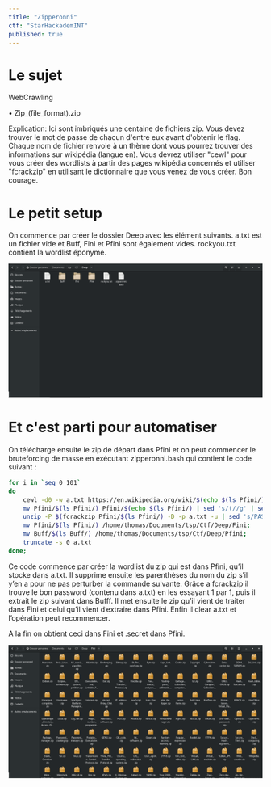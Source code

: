 ```yaml
---
title: "Zipperonni"
ctf: "StarHackademINT"
published: true
---
```


# Le sujet
WebCrawling

• Zip_(file_format).zip

Explication: Ici sont imbriqués une centaine de fichiers zip. Vous devez trouver le mot de passe de chacun d'entre eux avant d'obtenir le
flag. Chaque nom de fichier renvoie à un thème dont vous pourrez trouver des informations sur wikipédia (langue en). Vous devrez
utiliser "cewl" pour vous créer des wordlists à partir des pages wikipédia concernés et utiliser "fcrackzip" en utilisant le dictionnaire que
vous venez de vous créer. Bon courage.

# Le petit setup
On commence par créer le dossier Deep avec les élément suivants. a.txt est un fichier vide et Buff, Fini et Pfini sont également vides. rockyou.txt
contient la wordlist éponyme.

![Comme ça](/assets/images/Zipperonni1.png)

# Et c'est parti pour automatiser
On télécharge ensuite le zip de départ dans Pfini et on peut commencer le bruteforcing de masse en exécutant zipperonni.bash qui contient le code suivant :

```bash
for i in `seq 0 101`
do
	cewl -d0 -w a.txt https://en.wikipedia.org/wiki/$(echo $(ls Pfini/) | sed 's/.zip//g');
	mv Pfini/$(ls Pfini/) Pfini/$(echo $(ls Pfini/) | sed 's/(//g' | sed 's/)//g');
	unzip -P $(fcrackzip Pfini/$(ls Pfini/) -D -p a.txt -u | sed 's/PASSWORD FOUND\!\!\!\!: pw == //g') Pfini/$(ls Pfini/) -d /home/thomas/Documents/tsp/Ctf/Deep/Buff;
	mv Pfini/$(ls Pfini/) /home/thomas/Documents/tsp/Ctf/Deep/Fini;
	mv Buff/$(ls Buff/) /home/thomas/Documents/tsp/Ctf/Deep/Pfini;
	truncate -s 0 a.txt
done;
```

Ce code commence par créer la wordlist du zip qui est dans Pfini, qu’il stocke dans a.txt.
Il supprime ensuite les parenthèses du nom du zip s’il y’en a pour ne pas perturber la commande suivante.
Grâce a fcrackzip il trouve le bon password (contenu dans a.txt) en les essayant 1 par 1, puis il extrait le zip suivant dans Bufff.
Il met ensuite le zip qu’il vient de traiter dans Fini et celui qu’il vient d’extraire dans Pfini.
Enfin il clear a.txt et l’opération peut recommencer.

A la fin on obtient ceci dans Fini et .secret dans Pfini.

![Ca donne ça normalement](/assets/images/Zipperonni2.png)
